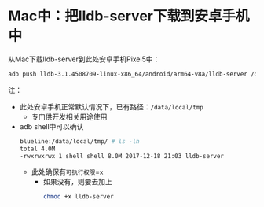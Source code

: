 # Mac中：把lldb-server下载到安卓手机中

从Mac下载lldb-server到此处安卓手机Pixel5中：

```bash
adb push lldb-3.1.4508709-linux-x86_64/android/arm64-v8a/lldb-server /data/local/tmp
```

注：

* 此处安卓手机正常默认情况下，已有路径：`/data/local/tmp`
  * 专门供开发相关用途使用
* adb shell中可以确认
  ```bash
  blueline:/data/local/tmp/ # ls -lh
  total 4.0M
  -rwxrwxrwx 1 shell shell 8.0M 2017-12-18 21:03 lldb-server
  ```
  * 此处确保有`可执行权限`=`x`
    * 如果没有，则要去加上
      ```bash
      chmod +x lldb-server
      ```
